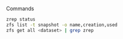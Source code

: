 Commands

```bash
zrep status
zfs list -t snapshot -o name,creation,used
zfs get all <dataset> | grep zrep
```